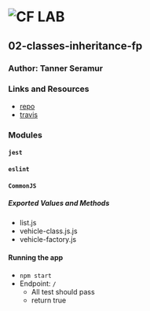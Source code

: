 ![CF](http://i.imgur.com/7v5ASc8.png) LAB
=================================================

## 02-classes-inheritance-fp

### Author: Tanner Seramur

### Links and Resources
* [repo](https://github.com/TannerSeramur/02-classes-inheritance-fp)
* [travis](https://www.travis-ci.com/TannerSeramur/02-classes-inheritance-fp)


### Modules
#### `jest`
#### `eslint`
#### `CommonJS`


##### Exported Values and Methods
* list.js
* vehicle-class.js.js
* vehicle-factory.js


#### Running the app
* `npm start`
* Endpoint: `/`
  * All test should pass
  * return true

